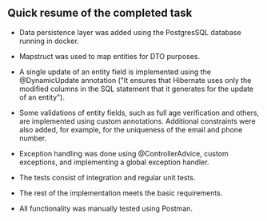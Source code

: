 ## Quick resume of the completed task

* Data persistence layer was added using the PostgresSQL database running in docker.


* Mapstruct was used to map entities for DTO purposes.


* A single update of an entity field is implemented using the @DynamicUpdate annotation ("It ensures that Hibernate uses only the modified columns in the SQL statement that it generates for the update of an entity").


* Some validations of entity fields, such as full age verification and others, are implemented using custom annotations. Additional constraints were also added, for example, for the uniqueness of the email and phone number.


* Exception handling was done using @ControllerAdvice, custom exceptions, and implementing a global exception handler.


* The tests consist of integration and regular unit tests.


* The rest of the implementation meets the basic requirements.


* All functionality was manually tested using Postman.
